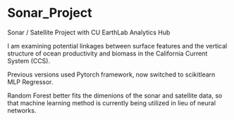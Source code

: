 # Sonar_Project
Sonar / Satellite Project with CU EarthLab Analytics Hub

I am examining potential linkages between surface features and the vertical structure of ocean productivity and biomass in the California Current System (CCS). 

Previous versions used Pytorch framework, now switched to scikitlearn MLP Regressor. 

Random Forest better fits the dimenions of the sonar and satellite data, so that machine learning method is currently being utilized in lieu of neural networks.
